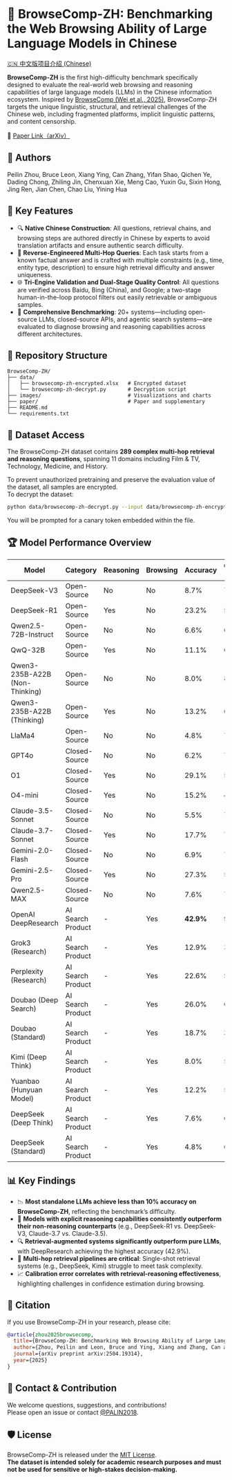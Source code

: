# 🧭 BrowseComp-ZH: Benchmarking the Web Browsing Ability of Large Language Models in Chinese

[🇨🇳 中文版项目介绍 (Chinese)](./README-ZH.md)

**BrowseComp-ZH** is the first high-difficulty benchmark specifically designed to evaluate the real-world web browsing and reasoning capabilities of large language models (LLMs) in the Chinese information ecosystem. Inspired by [BrowseComp (Wei et al., 2025)](https://openai.com/index/browsecomp/), BrowseComp-ZH targets the unique linguistic, structural, and retrieval challenges of the Chinese web, including fragmented platforms, implicit linguistic patterns, and content censorship.

📄 [Paper Link（arXiv）](https://arxiv.org/pdf/2504.19314)

## 👥 Authors

Peilin Zhou, Bruce Leon, Xiang Ying, Can Zhang, Yifan Shao, Qichen Ye, Dading Chong, Zhiling Jin, Chenxuan Xie, Meng Cao, Yuxin Gu, Sixin Hong, Jing Ren, Jian Chen, Chao Liu, Yining Hua

## 🌟 Key Features

- 🔍 **Native Chinese Construction**: All questions, retrieval chains, and browsing steps are authored directly in Chinese by experts to avoid translation artifacts and ensure authentic search difficulty.
- 🧩 **Reverse-Engineered Multi-Hop Queries**: Each task starts from a known factual answer and is crafted with multiple constraints (e.g., time, entity type, description) to ensure high retrieval difficulty and answer uniqueness.
- 🌐 **Tri-Engine Validation and Dual-Stage Quality Control**: All questions are verified across Baidu, Bing (China), and Google; a two-stage human-in-the-loop protocol filters out easily retrievable or ambiguous samples.
- 🤖 **Comprehensive Benchmarking**: 20+ systems—including open-source LLMs, closed-source APIs, and agentic search systems—are evaluated to diagnose browsing and reasoning capabilities across different architectures.

## 📁 Repository Structure

```
BrowseComp-ZH/
├── data/
│   ├── browsecomp-zh-encrypted.xlsx   # Encrypted dataset
│   └── browsecomp-zh-decrypt.py       # Decryption script
├── images/                            # Visualizations and charts
├── paper/                             # Paper and supplementary 
├── README.md
└── requirements.txt
```

## 🔐 Dataset Access

The BrowseComp-ZH dataset contains **289 complex multi-hop retrieval and reasoning questions**, spanning 11 domains including Film & TV, Technology, Medicine, and History.

To prevent unauthorized pretraining and preserve the evaluation value of the dataset, all samples are encrypted.  
To decrypt the dataset:

```bash
python data/browsecomp-zh-decrypt.py --input data/browsecomp-zh-encrypted.xlsx --output data/browsecomp-zh-decrypted.xlsx
```
You will be prompted for a canary token embedded within the file.

## 🏆 Model Performance Overview

| Model                    | Category          | Reasoning | Browsing | Accuracy | Calibration Error (%) | Enterprise |
|---------------------------|-------------------|-----------|----------|----------|------------------------|------------|
| DeepSeek-V3               | Open-Source       | No        | No       | 8.7%     | 72                     | DeepSeek   |
| DeepSeek-R1               | Open-Source       | Yes       | No       | 23.2%    | 59                     | DeepSeek   |
| Qwen2.5-72B-Instruct      | Open-Source       | No        | No       | 6.6%     | 62                     | Alibaba    |
| QwQ-32B                   | Open-Source       | Yes       | No       | 11.1%    | 64                     | Alibaba    |
| Qwen3-235B-A22B (Non-Thinking)| Open-Source         | No           | No           | 8.0%    | 80           | Alibaba    |
| Qwen3-235B-A22B (Thinking)| Open-Source         | Yes           | No           | 13.2%    | 67           | Alibaba    |
| LlaMa4                    | Open-Source       | No        | No       | 4.8%     | 70                     | Meta       |
| GPT4o                     | Closed-Source     | No        | No       | 6.2%     | 73                     | OpenAI     |
| O1                        | Closed-Source     | Yes       | No       | 29.1%    | 52                     | OpenAI     |
| O4-mini                   | Closed-Source     | Yes       | No       | 15.2%    | 42                     | OpenAI     |
| Claude-3.5-Sonnet         | Closed-Source     | No        | No       | 5.5%     | 78                     | Anthropic  |
| Claude-3.7-Sonnet         | Closed-Source     | Yes       | No       | 17.7%    | 71                     | Anthropic  |
| Gemini-2.0-Flash          | Closed-Source     | No        | No       | 6.9%     | 74                     | Google     |
| Gemini-2.5-Pro            | Closed-Source     | Yes       | No       | 27.3%    | 59                     | Google     |
| Qwen2.5-MAX               | Closed-Source     | No        | No       | 7.6%     | 78                     | Alibaba    |
| OpenAI DeepResearch       | AI Search Product | -         | Yes      | **42.9%**| 9                      | OpenAI     |
| Grok3 (Research)          | AI Search Product | -         | Yes      | 12.9%    | 39                     | xAI        |
| Perplexity (Research)     | AI Search Product | -         | Yes      | 22.6%    | 53                     | Perplexity |
| Doubao (Deep Search)      | AI Search Product | -         | Yes      | 26.0%    | 61                     | ByteDance  |
| Doubao (Standard)         | AI Search Product | -         | Yes      | 18.7%    | 37                     | ByteDance  |
| Kimi (Deep Think)         | AI Search Product | -         | Yes      | 8.0%     | 58                     | Moonshot   |
| Yuanbao (Hunyuan Model)   | AI Search Product | -         | Yes      | 12.2%    | 56                     | Tencent    |
| DeepSeek (Deep Think)     | AI Search Product | -         | Yes      | 7.6%     | 65                     | DeepSeek   |
| DeepSeek (Standard)       | AI Search Product | -         | Yes      | 4.8%     | 66                     | DeepSeek   |

## 📊 Key Findings

- 📉 **Most standalone LLMs achieve less than 10% accuracy on BrowseComp-ZH**, reflecting the benchmark’s difficulty.
- 🧠 **Models with explicit reasoning capabilities consistently outperform their non-reasoning counterparts** (e.g., DeepSeek-R1 vs. DeepSeek-V3, Claude-3.7 vs. Claude-3.5).
- 🔍 **Retrieval-augmented systems significantly outperform pure LLMs**, with DeepResearch achieving the highest accuracy (42.9%).
- 🔄 **Multi-hop retrieval pipelines are critical**: Single-shot retrieval systems (e.g., DeepSeek, Kimi) struggle to meet task complexity.
- 📈 **Calibration error correlates with retrieval-reasoning effectiveness**, highlighting challenges in confidence estimation during browsing.

## 📎 Citation

If you use BrowseComp-ZH in your research, please cite:

```bibtex
@article{zhou2025browsecomp,
  title={BrowseComp-ZH: Benchmarking Web Browsing Ability of Large Language Models in Chinese},
  author={Zhou, Peilin and Leon, Bruce and Ying, Xiang and Zhang, Can and Shao, Yifan and Ye, Qichen and Chong, Dading and Jin, Zhiling and Xie, Chenxuan and Cao, Meng and others},
  journal={arXiv preprint arXiv:2504.19314},
  year={2025}
}
```

## 🤝 Contact & Contribution

We welcome questions, suggestions, and contributions!  
Please open an issue or contact [@PALIN2018](https://github.com/PALIN2018).

## 🛡️ License

BrowseComp-ZH is released under the [MIT License](./LICENSE).  
**The dataset is intended solely for academic research purposes and must not be used for sensitive or high-stakes decision-making.**
